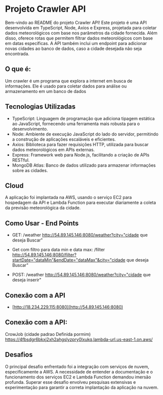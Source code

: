 
# Projeto Crawler API

Bem-vindo ao README do projeto Crawler API! Este projeto é uma API desenvolvida em TypeScript, Node, Axios e Express, projetada para coletar dados meteorológicos com base nos parâmetros da cidade fornecida. Além disso, oferece rotas que permitem filtrar dados meteorológicos com base em datas específicas. A API também inclui um endpoint para adicionar novas cidades ao banco de dados, caso a cidade desejada não seja encontrada.

## O que é: 

Um crawler é um programa que explora a internet em busca de informações. Ele é usado para coletar dados para análise ou armazenamento em um banco de dados

## Tecnologias Utilizadas

- TypeScript: Linguagem de programação que adiciona tipagem estática ao JavaScript, fornecendo uma ferramenta mais robusta para o desenvolvimento.
- Node: Ambiente de execução JavaScript do lado do servidor, permitindo a construção de aplicações escaláveis e eficientes.
- Axios: Biblioteca para fazer requisições HTTP, utilizada para buscar dados meteorológicos em APIs externas.
- Express: Framework web para Node.js, facilitando a criação de APIs RESTful.
- MongoDB Atlas: Banco de dados utilizado para armazenar informações sobre as cidades.

## Cloud

A aplicação foi implantada na AWS, usando o serviço EC2 para hospedagem da API e Lambda Function para executar diariamente a coleta da previsão meteorológica da cidade.

## Como Usar - End Points

- GET: /weather
http://54.89.145.146:8080/weather?city="cidade que deseja Buscar"

- Get com filtro para data min e data max: /filter
http://54.89.145.146:8080/filter?startDate="dataMin"&endDate="dataMax"&city="cidade que deseja Buscar"

- POST: /weather
http://54.89.145.146:8080/weather?city="cidade que deseja inserir"

## Conexão com a API
- [http://18.234.229.115:8080](http://54.89.145.146:8080)

## Conexão com a API:
CrowJob (cidade padrao Definida pormim) 
https://4fbsdgr6bkxj2xh2ahgslyzpry0lxukq.lambda-url.us-east-1.on.aws/

## Desafios

O principal desafio enfrentado foi a integração com serviços de nuvem, especificamente a AWS. A necessidade de entender a documentação e o funcionamento dos serviços EC2 e Lambda Function demandou imersão profunda. Superar esse desafio envolveu pesquisas extensivas e experimentação para garantir a correta implantação da aplicação na nuvem.
